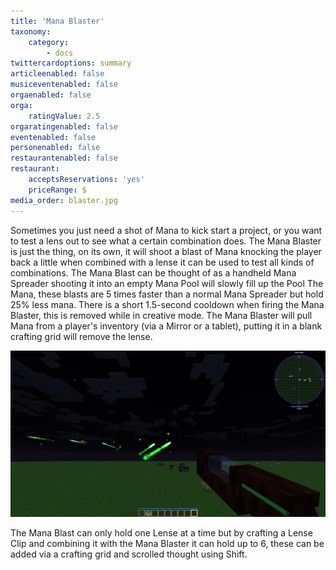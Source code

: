 ```yaml
---
title: 'Mana Blaster'
taxonomy:
    category:
        - docs
twittercardoptions: summary
articleenabled: false
musiceventenabled: false
orgaenabled: false
orga:
    ratingValue: 2.5
orgaratingenabled: false
eventenabled: false
personenabled: false
restaurantenabled: false
restaurant:
    acceptsReservations: 'yes'
    priceRange: $
media_order: blaster.jpg
---
```


Sometimes you just need a shot of Mana to kick start a project, or you want to test a lens out to see what a certain combination does. The Mana Blaster is just the thing, on its own, it will shoot a blast of Mana knocking the player back a little when combined with a lense it can be used to test all kinds of combinations. The Mana Blast can be thought of as a handheld Mana Spreader shooting it into an empty Mana Pool will slowly fill up the Pool The Mana, these blasts are 5 times faster than a normal Mana Spreader but hold 25% less mana. There is a short 1.5-second cooldown when firing the Mana Blaster, this is removed while in creative mode. The Mana Blaster will pull Mana from a player's inventory (via a Mirror or a tablet), putting it in a blank crafting grid will remove the lense.

![](blaster.jpg)

The Mana Blast can only hold one Lense at a time but by crafting a Lense Clip and combining it with the Mana Blaster it can hold up to 6, these can be added via a crafting grid and scrolled thought using Shift.